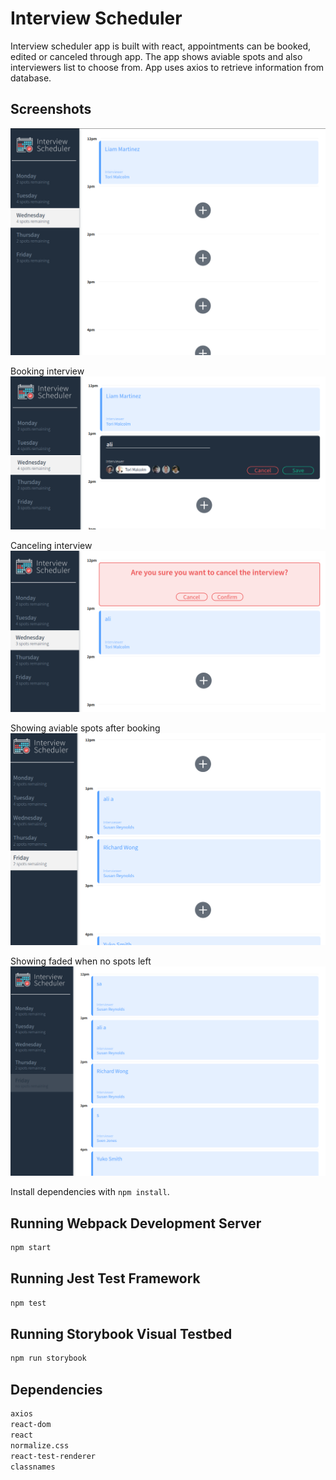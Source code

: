 # Interview Scheduler

Interview scheduler app is built with react, appointments can be booked, edited or canceled through app. The app shows aviable spots and also interviewers list to choose from. App uses axios to retrieve information from database.

## Screenshots

![](https://github.com/aliy0012/scheduler/blob/master/public/images/1.png)

Booking interview
![](https://github.com/aliy0012/scheduler/blob/master/public/images/2.png)

Canceling interview
![](https://github.com/aliy0012/scheduler/blob/master/public/images/3.png)

Showing aviable spots after booking
![](https://github.com/aliy0012/scheduler/blob/master/public/images/4.png)

Showing faded when no spots left
![](https://github.com/aliy0012/scheduler/blob/master/public/images/5.png)




Install dependencies with `npm install`.

## Running Webpack Development Server

```sh
npm start
```

## Running Jest Test Framework

```sh
npm test
```

## Running Storybook Visual Testbed

```sh
npm run storybook
```

## Dependencies

```sh
axios
react-dom
react
normalize.css
react-test-renderer
classnames
```
